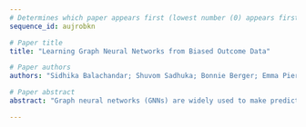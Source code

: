 ```yaml
--- 
# Determines which paper appears first (lowest number (0) appears first)
sequence_id: aujrobkn

# Paper title 
title: "Learning Graph Neural Networks from Biased Outcome Data"

# Paper authors 
authors: "Sidhika Balachandar; Shuvom Sadhuka; Bonnie Berger; Emma Pierson; Nikhil Garg"

# Paper abstract 
abstract: "Graph neural networks (GNNs) are widely used to make predictions on graph-structured data -- e.g., in spatiotemporal forecasting applications, GNNs are used to predict extreme weather events and traffic flows. However, data from graph nodes is frequently noisy or missing; nodes have a true latent state (e.g. a neighborhood is flooded) that is observed via a report (e.g. a resident reports the flood). We propose a GNN-based model to predict both the true latent state of nodes and the observed reports. Estimating the latent state is challenging as there is a lack of ground truth data. However, we often have sparse data we can use to inform the model about the latent state. We apply our model to a case study of urban reporting from New York City 311 complaints with latent state data sourced from government inspections. We show that by jointly modeling the latent state and reporting rates across neighborhoods and incident types we are able to generalize to unobserved neighborhoods, types, and time periods. Our analysis reveals a widely applicable approach for using GNNs and sparse data to identify latent states."

--- 
```


